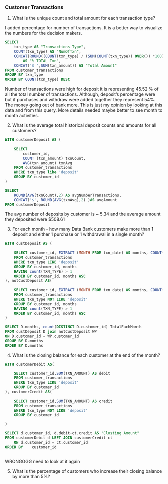### Customer Transactions


1. What is the unique count and total amount for each transaction type?

I added percentage for number of transactions. It is a better way to visualize the numbers for the decision makers. 

```SQL
SELECT 
	txn_type AS "Transactions Type", 
	COUNT(txn_type) AS "NumOfTxn",
	CONCAT(ROUND((COUNT(txn_type) / (SUM(COUNT(txn_type)) OVER()) *100),2),'%') 
		AS "% TOTAL Txn",
	CONCAT('$ ',SUM(txn_amount)) AS "Total Amount"
FROM customer_transactions 
GROUP BY txn_type
ORDER BY COUNT(txn_type) DESC
```
Number of transactions were high for deposit it is representing 45.52 % of all the total number of transactions. Although, deposit’s percentage were but if purchases and withdraw were added together they represent 54%. The money going out of bank more. This is just my opinion by looking at this data and from this query. More details needed maybe better to see month to month activities.

2. What is the average total historical deposit counts and amounts for all customers?

```SQL
WITH customerDeposit AS (
	
	SELECT 
		customer_id, 
		COUNT (txn_amount) txnCount, 
		AVG(txn_amount) txnAvg
	FROM customer_transactions
	WHERE txn_type like 'deposit'
	GROUP BY customer_id
)

SELECT 
	ROUND(AVG(txnCount),2) AS avgNumberTransactions, 
	CONCAT('$', ROUND(AVG(txnAvg),2) )AS avgAmount
FROM customerDeposit
```

The avg number of deposits by customer is ~ 5.34 and the average amount they deposited were $508.61

3. For each month - how many Data Bank customers make more than 1 deposit and either 1 purchase or 1 withdrawal in a single month?

```SQL
WITH custDeposit AS (
	
	SELECT customer_id, EXTRACT (MONTH FROM txn_date) AS months, COUNT(TXN_TYPE) as totalCountWP
	FROM customer_transactions
	WHERE txn_type LIKE 'deposit'
	GROUP BY customer_id, months
	HAVING count(TXN_TYPE) > 1
	ORDER BY customer_id, months ASC
), notCustDeposit AS(
	
	SELECT customer_id, EXTRACT (MONTH FROM txn_date) AS months, COUNT(TXN_TYPE) as totalCountWP
	FROM customer_transactions
	WHERE txn_type NOT LIKE 'deposit'
	GROUP BY customer_id, months
	HAVING count(TXN_TYPE) > 1
	ORDER BY customer_id, months ASC
)

SELECT D.months, count(DISTINCT D.customer_id) TotalEachMonth
FROM custDeposit D join notCustDeposit WP
ON D.customer_id = WP.customer_id
GROUP BY D.months
ORDER BY D.months
```




4. What is the closing balance for each customer at the end of the month?

```SQL
WITH customerDebit AS(

	SELECT customer_id,SUM(TXN_AMOUNT) AS debit
	FROM customer_transactions
	WHERE txn_type LIKE 'deposit'
	GROUP BY customer_id
), customerCredit AS(
	
	SELECT customer_id,SUM(TXN_AMOUNT) AS credit
	FROM customer_transactions
	WHERE txn_type NOT LIKE 'deposit'
	GROUP BY customer_id

)

SELECT d.customer_id, d.debit-ct.credit AS "Closting Amount"
FROM customerDebit d LEFT JOIN customerCredit ct
	ON d.customer_id = ct.customer_id
ORDER BY 	customer_id
	

```
WRONGGGG need to look at it again



5. What is the percentage of customers who increase their closing balance by more than 5%?
```SQL

```
